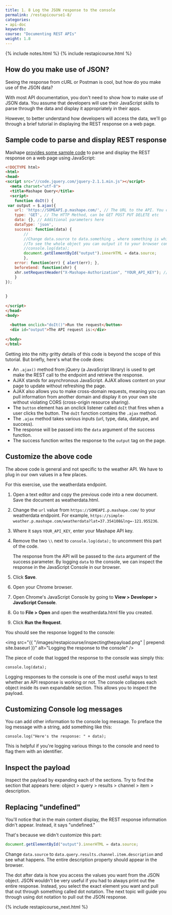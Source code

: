 ```yaml
---
title: 1. 8 Log the JSON response to the console
permalink: /restapicourse1-8/
categories:
- api-doc
keywords: 
course: "Documenting REST APIs"
weight: 1.8
---
```

{% include notes.html %}
{% include restapicourse.html %}

## How do you make use of JSON?

Seeing the response from cURL or Postman is cool, but how do you make use of the JSON data? 

With most API documentation, you don't need to show how to make use of JSON data. You assume that developers will use their JavaScript skills to parse through the data and display it appropriately in their apps. 

However, to better understand how developers will access the data, we'll go through a brief tutorial in displaying the REST response on a web page. 

## Sample code to parse and display REST response

Mashape [provides some sample code](http://docs.mashape.com/javascript) to parse and display the REST response on a web page using JavaScript: 

```html
<!DOCTYPE html>
<html>
<head>
<script src="//code.jquery.com/jquery-2.1.1.min.js"></script>
  <meta charset="utf-8">
  <title>Mashape Query</title>
  <script>
	function doIt() { 
 var output = $.ajax({
    url: 'https://SOMEAPI.p.mashape.com/', // The URL to the API. You can get this by clicking on "Show CURL example" from an API profile
    type: 'GET', // The HTTP Method, can be GET POST PUT DELETE etc
    data: {}, // Additional parameters here
    dataType: 'json',
    success: function(data) {
    	//
        //Change data.source to data.something , where something is whichever part of the object you want returned.
        //To see the whole object you can output it to your browser console using:
        //console.log(data);
       	document.getElementById("output").innerHTML = data.source; 
        },
    error: function(err) { alert(err); },
    beforeSend: function(xhr) {
    xhr.setRequestHeader("X-Mashape-Authorization", "YOUR_API_KEY"); // Enter here your Mashape key
    }
});
  
 
}
 
</script>
</head>
<body>
 
  <button onclick="doIt()">Run the request</button>
  <div id="output">The API request is:</div>
  
</body>
</html>
```

Getting into the nitty gritty details of this code is beyond the scope of this tutorial. But briefly, here's what the code does:

* An `.ajax()` method from jQuery (a JavaScript library) is used to get make the REST call to the endpoint and retrieve the response.
* AJAX stands for asynchronous JavaScript. AJAX allows content on your page to update without refreshing the page.
* AJAX also allows you to make cross-domain requests, meaning you can pull information from another domain and display it on your own site without violating CORS (cross-origin resource sharing).
* The `button` element has an onclick listener called `doIt` that fires when a user clicks the button. The `doIt` function contains the `.ajax` method.
* The `.ajax` method takes various inputs (url, type, data, datatype, and success).
* The response will be passed into the `data` argument of the success function.
* The success function writes the response to the `output` tag on the page.

## Customize the above code
 
 The above code is general and not specific to the weather API. We have to plug in our own values in a few places. 
 
 For this exercise, use the weatherdata endpoint.
 
1. Open a text editor and copy the previous code into a new document. Save the document as weatherdata.html.
2. Change the `url` value from `https://SOMEAPI.p.mashape.com/` to your weatherdata endpoint. For example, `https://simple-weather.p.mashape.com/weatherdata?lat=37.354108&lng=-121.955236`.
3. Where it says `YOUR_API_KEY`, enter your Mashape API key. 
4. Remove the two `\\` next to `console.log(data);` to uncomment this part of the code.
 
	The response from the API will be passed to the `data` argument of the success parameter. By logging `data` to the console, we can inspect the response in the JavaScript Console in our browser.
 
4. Click **Save**.
6. Open your Chrome browser. 
7. Open Chrome's JavaScript Console by going to **View > Developer > JavaScript Console**.
8. Go to **File > Open** and open the weatherdata.html file you created. 
9. Click **Run the Request**. 

You should see the response logged to the console: 

<img src="{{ "/images/restapicourse/inspectingthepayload.png" | prepend: site.baseurl }}" alt="Logging the response to the console" />

The piece of code that logged the response to the console was simply this:

```
console.log(data);
```

Logging responses to the console is one of the most useful ways to test whether an API response is working or not. The console collapses each object inside its own expandable section. This allows you to inspect the payload.

## Customizing Console log messages

You can add other information to the console log message. To preface the log message with a string, add something like this:

```
console.log("Here's the response: " + data);
```

This is helpful if you're logging various things to the console and need to flag them with an identifier.

## Inspect the payload

Inspect the payload by expanding each of the sections. Try to find the section that appears here: object > query > results > channel > item > description.

## Replacing "undefined"

You'll notice that in the main content display, the REST response information didn't appear. Instead, it says "undefined." 

That's because we didn't customize this part:

```js
document.getElementById("output").innerHTML = data.source; 
```

Change `data.source` to `data.query.results.channel.item.description` and see what happens. The entire description property should appear in the browser.

The dot after data is how you access the values you want from the JSON object. JSON wouldn't be very useful if you had to always print out the entire response. Instead, you select the exact element you want and pull that out through something called dot notation. The next topic will guide you through using dot notation to pull out the JSON response. 



{% include restapicourse_next.html %}